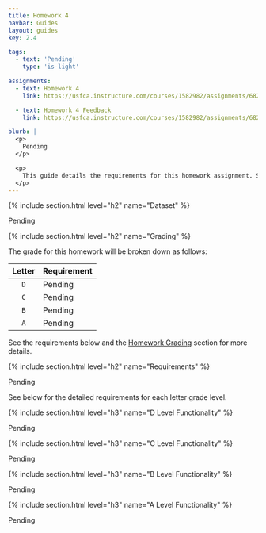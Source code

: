 ```yaml
---
title: Homework 4
navbar: Guides
layout: guides
key: 2.4

tags:
  - text: 'Pending'
    type: 'is-light'

assignments:
  - text: Homework 4
    link: https://usfca.instructure.com/courses/1582982/assignments/6821959

  - text: Homework 4 Feedback
    link: https://usfca.instructure.com/courses/1582982/assignments/6821977

blurb: |
  <p>
    Pending
  </p>

  <p>
    This guide details the requirements for this homework assignment. See the <a href="homework-submission.html">Homework Submission</a> and <a href="homework-feedback.html">Homework Feedback</a> guides for other requirements.
  </p>
---
```


{% include section.html level="h2" name="Dataset" %}

Pending

{% include section.html level="h2" name="Grading" %}

The grade for this homework will be broken down as follows:

| Letter | Requirement |
|:------:|:------------|
| `D` | Pending |
| `C` | Pending |
| `B` | Pending |
| `A` | Pending |

See the requirements below and the [Homework Grading](homework-submission.html#grading) section for more details.

{% include section.html level="h2" name="Requirements" %}

Pending

See below for the detailed requirements for each letter grade level.

{% include section.html level="h3" name="D Level Functionality" %}

Pending

{% include section.html level="h3" name="C Level Functionality" %}

Pending

{% include section.html level="h3" name="B Level Functionality" %}

Pending

{% include section.html level="h3" name="A Level Functionality" %}

Pending
